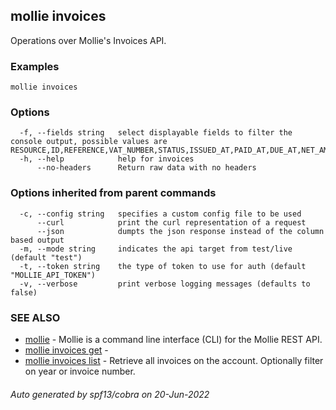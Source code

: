 ## mollie invoices

Operations over Mollie's Invoices API.

### Examples

```
mollie invoices
```

### Options

```
  -f, --fields string   select displayable fields to filter the console output, possible values are RESOURCE,ID,REFERENCE,VAT_NUMBER,STATUS,ISSUED_AT,PAID_AT,DUE_AT,NET_AMOUNT,VAT_AMOUNT,GROSS_AMOUNT
  -h, --help            help for invoices
      --no-headers      Return raw data with no headers
```

### Options inherited from parent commands

```
  -c, --config string   specifies a custom config file to be used
      --curl            print the curl representation of a request
      --json            dumpts the json response instead of the column based output
  -m, --mode string     indicates the api target from test/live (default "test")
  -t, --token string    the type of token to use for auth (default "MOLLIE_API_TOKEN")
  -v, --verbose         print verbose logging messages (defaults to false)
```

### SEE ALSO

* [mollie](mollie.md)	 - Mollie is a command line interface (CLI) for the Mollie REST API.
* [mollie invoices get](mollie_invoices_get.md)	 - 
* [mollie invoices list](mollie_invoices_list.md)	 - Retrieve all invoices on the account. Optionally filter on year or invoice number.

###### Auto generated by spf13/cobra on 20-Jun-2022
